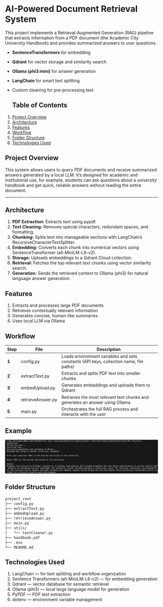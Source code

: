 # AI-Powered Document Retrieval System
This project implements a Retrieval-Augmented Generation (RAG) pipeline that extracts information from a PDF document (the Academic City University Handbook) and provides summarized answers to user questions.
- **SentenceTransformers** for embedding
- **Qdrant** for vector storage and similarity search
- **Ollama (phi3:mini)** for answer generation
- **LangChain** for smart text splitting
- Custom cleaning for pre-processing text

  ## Table of Contents
1. [Project Overview](#project-overview)  
2. [Architecture](#architecture)
3. [Features](#features) 
4. [Workflow](#workflow)
5. [Folder Structure](#folder-structure)
6. [Technologies Used](#technologies-used)  
    

## Project Overview
This system allows users to query PDF documents and receive summarized answers generated by a local LLM.
It’s designed for academic and institutional use, for example, students can ask questions about a university handbook and get quick, reliable answers without reading the entire document.


---

## Architecture
1. **PDF Extraction:** Extracts text using pypdf.
2. **Text Cleaning:** Removes special characters, redundant spaces, and formatting.
3. **Chunking:** Splits text into manageable sections with LangChain’s RecursiveCharacterTextSplitter.
4. **Embedding:** Converts each chunk into numerical vectors using SentenceTransformer (all-MiniLM-L6-v2).
5. **Storage:** Uploads embeddings to a Qdrant Cloud collection.
6. **Retrieval:** Fetches the top relevant text chunks using vector similarity search.
7. **Generation:** Sends the retrieved context to Ollama (phi3) for natural language answer generation.

## Features
1. Extracts and processes large PDF documents
2. Retrieves contextually relevant information
3. Generates concise, human-like summaries
4. Uses local LLM via Ollama 

## Workflow
| Step | File | Description |
|--------|-------------|---------------|
| **1** | config.py | Loads environment variables and sets constants (API keys, collection name, file paths) |
| **2** | extractText.py | Extracts and splits PDF text into smaller chunks |
| **3** | embedUpload.py | Generates embeddings and uploads them to Qdrant |
| **4** | retrieveAnswer.py | Retrieves the most relevant text chunks and generates an answer using Ollama |
| **5** | main.py | Orchestrates the full RAG process and interacts with the user |

## Example 
![Example Query](Rag_Example.png)

## Folder Structure
```
project_root
├── config.py
├── extractText.py
├── embedUpload.py
├── retrieveAnswer.py
├── main.py
├── utils/
│   └── textCleaner.py
├── handbook.pdf
├── .env
└── README.md
```


## Technologies Used
1. LangChain — for text splitting and workflow organization
2. Sentence Transformers (all-MiniLM-L6-v2) — for embedding generation
3. Qdrant — vector database for semantic retrieval
4. Ollama (phi3) — local large language model for generation
5. PyPDF — PDF text extraction
6. dotenv — environment variable management


